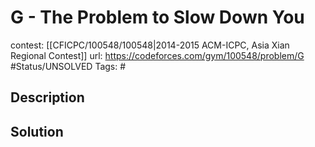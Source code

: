 # G - The Problem to Slow Down You

contest: [[CFICPC/100548/100548|2014-2015 ACM-ICPC, Asia Xian Regional Contest]]
url: https://codeforces.com/gym/100548/problem/G
#Status/UNSOLVED
Tags: #

## Description

## Solution

